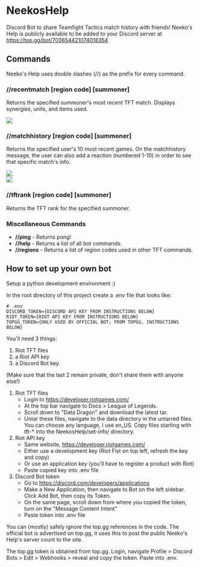# NeekosHelp
Discord Bot to share Teamfight Tactics match history with friends! Neeko's Help is publicly available to be added to your Discord server at https://top.gg/bot/703654421074018354 

## Commands
Neeko's Help uses double slashes (//) as the prefix for every command. 

### //recentmatch [region code] [summoner]
Returns the specified summoner's most recent TFT match. Displays synergies, units, and items used. 

<img src="https://i.ibb.co/TmBPKgp/recentmatch.png">


### //matchhistory [region code] [summoner]
Returns the specified user's 10 most recent games. On the matchhistory message, the user can also add a reaction (numbered 1-10) in order to see that specific match's info.

<img src="https://i.ibb.co/SX88pXf/matchhistory-1.png"> 
<div>
<img src="https://i.ibb.co/hs2NK3J/matchhistory-2.png">
</div>

### //tftrank [region code] [summoner]
Returns the TFT rank for the specified summoner.

### Miscellaneous Commands
<ul>
  <li><b>//ping</b> - Returns pong!</li>
  <li><b>//help</b> - Returns a list of all bot commands.</li>
  <li><b>//regions</b> - Returns a list of region codes used in other TFT commands.</li>
</ul>


## How to set up your own bot

Setup a python development environment :)

In the root directory of this project create a .env file that looks like:
```
# .env
DISCORD_TOKEN={DISCORD API KEY FROM INSTRUCTIONS BELOW}
RIOT_TOKEN={RIOT API KEY FROM INSTRUCTIONS BELOW}
TOPGG_TOKEN={ONLY USED BY OFFICIAL BOT; FROM TOPGG, INSTRUCTIONS BELOW}
```

You'll need 3 things:
1. Riot TFT files
2. a Riot API key
3. a Discord Bot key. 

(Make sure that the last 2 remain private, don't share them with anyone else!)

1. Riot TFT files 
   * Login to https://developer.riotgames.com/ 
   * At the top bar navigate to Docs > League of Legends. 
   * Scroll down to "Data Dragon" and download the latest tar.
   * Untar these files, navigate to the data directory in the untarred files. You can choose any language, I use en_US. Copy files starting with tft-* into the NeekosHelp/set-info/ directory.
2. Riot API key
   * Same website, https://developer.riotgames.com/ 
   * Either use a development key (Riot Fist on top left, refresh the key and copy)
   * Or use an application key (you'll have to register a product with Riot)
   * Paste copied key into .env file
3. Discord Bot token
   * Go to https://discord.com/developers/applications
   * Make a New Application, then navigate to Bot on the left sidebar. Click Add Bot, then copy its Token. 
   * On the same page, scroll down from where you copied the token, turn on the "Message Content Intent" 
   * Paste token into .env file

You can (mostly) safely ignore the top.gg references in the code. The official bot is advertised on top.gg, it uses this to post the public Neeko's Help's server count to the site. 

The top.gg token is obtained from top.gg. Login, navigate Profile > Discord Bots > Edit > Webhooks > reveal and copy the token. Paste into .env. 